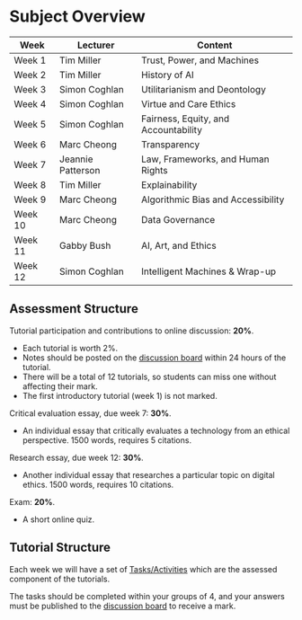 # Subject Overview

<table>
<thead>
  <tr>
    <th>Week</th>
    <th>Lecturer</th>
    <th>Content</th>
  </tr>
</thead>
<tbody>
  <tr>
    <td>Week 1</td>
    <td>Tim Miller</td>
    <td>Trust, Power, and Machines</td>
  </tr>
  <tr>
    <td>Week 2</td>
    <td>Tim Miller</td>
    <td>History of AI</td>
  </tr>
  <tr>
    <td>Week 3</td>
    <td>Simon Coghlan</td>
    <td>Utilitarianism and Deontology</td>
  </tr>
  <tr>
    <td>Week 4</td>
    <td>Simon Coghlan</td>
    <td>Virtue and Care Ethics</td>
  </tr>
  <tr>
    <td>Week 5</td>
    <td>Simon Coghlan</td>
    <td>Fairness, Equity, and Accountability</td>
  </tr>
  <tr>
    <td>Week 6</td>
    <td>Marc Cheong</td>
    <td>Transparency</td>
  </tr>
  <tr>
    <td>Week 7</td>
    <td>Jeannie Patterson</td>
    <td>Law, Frameworks, and Human Rights</td>
  </tr>
  <tr>
    <td>Week 8</td>
    <td>Tim Miller</td>
    <td>Explainability</td>
  </tr>
  <tr>
    <td>Week 9</td>
    <td>Marc Cheong</td>
    <td>Algorithmic Bias and Accessibility</td>
  </tr>
  <tr>
    <td>Week 10</td>
    <td>Marc Cheong</td>
    <td>Data Governance</td>
  </tr>
  <tr>
    <td>Week 11</td>
    <td>Gabby Bush</td>
    <td>AI, Art, and Ethics</td>
  </tr>
  <tr>
    <td>Week 12</td>
    <td>Simon Coghlan</td>
    <td>Intelligent Machines &amp; Wrap-up</td>
  </tr>
</tbody>
</table>

## Assessment Structure
Tutorial participation and contributions to online discussion: **20%**.
- Each tutorial is worth 2%. 
- Notes should be posted on the [discussion board](https://canvas.lms.unimelb.edu.au/courses/151263/discussion_topics) within 24 hours of the tutorial.
- There will be a total of 12 tutorials, so students can miss one without affecting their mark. 
- The first introductory tutorial (week 1) is not marked.

Critical evaluation essay, due week 7: **30%**. 
- An individual essay that critically evaluates a technology from an ethical perspective. 1500 words, requires 5 citations.

Research essay, due week 12: **30%**. 
- Another individual essay that researches a particular topic on digital ethics. 1500 words, requires 10 citations.

Exam: **20%**.
- A short online quiz.

## Tutorial Structure
Each week we will have a set of [Tasks/Activities](activities.md) which are the assessed component of the tutorials.

The tasks should be completed within your groups of 4, and your answers must be published to the [discussion board](https://canvas.lms.unimelb.edu.au/courses/151263/discussion_topics) to receive a mark.


